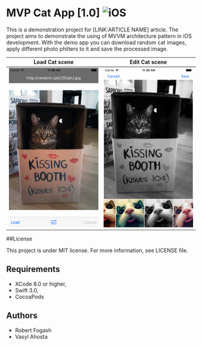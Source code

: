# MVP Cat App [1.0] ![iOS](#)

This is a demonstration project for [LINK:ARTICLE NAME] article.
The project aims to demonstrate the using of MVVM architecture pattern in iOS development.
With the demo app you can download random cat images, apply different photo philters to it and save the processed image.

Load Cat scene | Edit Cat scene
------------ | -------------
![alt tag](/Images/LoadCatScene.png?raw=true "Load cat scene") | ![alt tag](/Images/EditCatScene.png?raw=true "Edit cat scene")

##License

This project is under MIT license. For more information, see LICENSE file.

## Requirements
* XCode 8.0 or higher, 
* Swift 3.0, 
* CocoaPods

## Authors

* Robert Fogash 
* Vasyl Ahosta